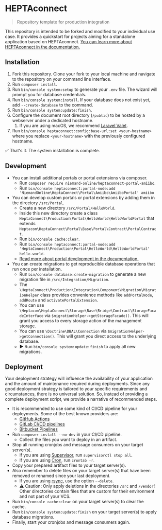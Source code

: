 # HEPTAconnect

> Repository template for production integration

This repository is intended to be forked and modified to your individual use case.
It provides a quickstart for projects aiming for a standalone application based on HEPTAconnect.
[You can learn more about HEPTAconnect in the documentation.](https://heptaconnect.io/guides/integrator/)

## Installation

1. Fork this repository. Clone your fork to your local machine and navigate to the repository on your command line interface.
2. Run `composer install`.
3. Run `bin/console system:setup` to generate your `.env` file. The wizard will prompt you for database credentials.
4. Run `bin/console system:install`. If your database does not exist yet, add `--create-database` to the command.
5. Run `bin/console system:update:finish`.
6. Configure the document root directory (`/public`) to be hosted by a webserver under a dedicated hostname.
    1. If you are using macOS, we recommend [Laravel Valet](https://laravel.com/docs/9.x/valet).
7. Run `bin/console heptaconnect:config:base-url:set <your-hostname>` where you replace `<your-hostname>` with the previously configured hostname.

✅ That's it. The system installation is complete.

## Development

* You can install additional portals or portal extensions via composer.
    * Run `composer require niemand-online/heptaconnect-portal-amiibo`.
    * Run `bin/console heptaconnect:portal-node:add 'NiemandOnline\HeptaConnect\Portal\Amiibo\AmiiboPortal' amiibo`
* You can develop custom portals or portal extensions by adding them in the directory `/src/Portal`.
    * Create a new directory `/src/Portal/HelloWorld`.
    * Inside this new directory create a class `HeptaConnect\Production\Portal\HelloWorld\HelloWorldPortal` that extends `Heptacom\HeptaConnect\Portal\Base\Portal\Contract\PortalContract`.
    * Run `bin/console cache:clear`.
    * Run `bin/console heptaconnect:portal-node:add 'HeptaConnect\Production\Portal\HelloWorld\HelloWorldPortal' hello-world`.
    * [Read more about portal development in the documentation.](https://heptaconnect.io/guides/portal-developer/)
* You can create migrations to get reproducible database operations that run once per installation.
    * Run `bin/console database:create-migration` to generate a new migration file in `/src/Integration/Migration`.
    * The `\HeptaConnect\Production\Integration\Component\Migration\MigrationHelper` class provides convenience methods like `addPortalNode`, `addRoute` and `activatePortalExtension`.
    * You can use `\Heptacom\HeptaConnect\Storage\Base\Bridge\Contract\StorageFacadeInterface` via `$migrationHelper->getStorageFacade()`. This will grant you access to every storage action of the management storage.
    * You can use `\Doctrine\DBAL\Connection` via `$migrationHelper->getConnection()`. This will grant you direct access to the underlying database.
    * ▶️ Run `bin/console system:update:finish` to apply all new migrations.

## Deployment

Your deployment strategy will influence the availability of your application and the amount of maintenance required during deployments.
Since any good deployment strategy is tailored to your specific requirements and circumstances, there is no universal solution.
So, instead of providing a complete deployment script, we provide a narrative of recommended steps.

* It is recommended to use some kind of CI/CD pipeline for your deployments. Some of the best known providers are:
    * [GitHub Actions](https://github.com/features/actions)
    * [GitLab CI/CD pipelines](https://docs.gitlab.com/ee/ci/pipelines/)
    * [Bitbucket Pipelines](https://bitbucket.org/product/features/pipelines)
* Run `composer install --no-dev` in your CI/CD pipeline.
    * Collect the files you want to deploy in an artifact.
* Stop all running cronjobs and message consumers on your target server(s).
    * If you are using [Supervisor](http://supervisord.org/), run `supervisorctl stop all`.
    * If you are using [Cron](https://de.wikipedia.org/wiki/Cron), run `crontab -r`.
* Copy your prepared artifact files to your target server(s).
* Also remember to delete files on your target server(s) that have been removed or renamed since your last deployment.
    * If you are using [rsync](https://rsync.samba.org/), use the option `--delete`.
    * ⚠️ Caution: Only apply deletions in the directories `/src` and `/vendor`! Other directories contain files that are custom for their environment and not part of your VCS.
* Run `bin/console cache:clear` on your target server(s) to clear the cache.
* Run `bin/console system:update:finish` on your target server(s) to apply database migrations.
* Finally, start your cronjobs and message consumers again.

